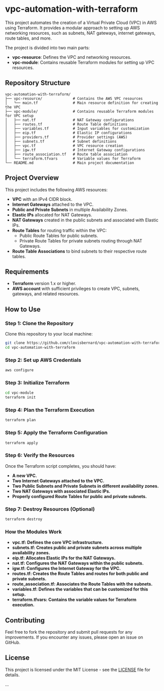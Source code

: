 # vpc-automation-with-terraform

This project automates the creation of a Virtual Private Cloud (VPC) in AWS using Terraform. It provides a modular approach to setting up AWS networking resources, such as subnets, NAT gateways, internet gateways, route tables, and more.

The project is divided into two main parts:
- **vpc-resource**: Defines the VPC and networking resources.
- **vpc-module**: Contains reusable Terraform modules for setting up VPC resources.

## Repository Structure
```plaintext
vpc-automation-with-terraform/
├── vpc-resource/              # Contains the AWS VPC resources
│   └── main.tf                # Main resource definition for creating the VPC
├── vpc-module/                # Contains reusable Terraform modules for VPC setup
│   ├── nat.tf                 # NAT Gateway configurations
│   ├── routes.tf              # Route Table definitions
│   ├── variables.tf           # Input variables for customization
│   ├── eip.tf                 # Elastic IP configurations
│   ├── providers.tf           # Provider settings (AWS)
│   ├── subnets.tf             # Subnet definitions
│   ├── vpc.tf                 # VPC resource creation
│   ├── igw.tf                 # Internet Gateway configurations
│   ├── route_association.tf   # Route table association
│   └── terraform.tfvars       # Variable values for Terraform
└── README.md                  # Main project documentation
```

## Project Overview
This project includes the following AWS resources:
- **VPC** with an IPv4 CIDR block.
- **Internet Gateways** attached to the VPC.
- **Public and Private Subnets** in multiple Availability Zones.
- **Elastic IPs** allocated for NAT Gateways.
- **NAT Gateways** created in the public subnets and associated with Elastic IPs.
- **Route Tables** for routing traffic within the VPC:
  - Public Route Tables for public subnets.
  - Private Route Tables for private subnets routing through NAT Gateways.
- **Route Table Associations** to bind subnets to their respective route tables.

## Requirements
- **Terraform** version 1.x or higher.
- **AWS account** with sufficient privileges to create VPC, subnets, gateways, and related resources.

## How to Use
### Step 1: Clone the Repository
Clone this repository to your local machine:
```bash
git clone https://github.com/clovisbernard/vpc-automation-with-terraform.git
cd vpc-automation-with-terraform
```

### Step 2: Set up AWS Credentials
```bash
aws configure
```
### Step 3: Initialize Terraform
```bash
cd vpc-module
terraform init
```
### Step 4: Plan the Terraform Execution
```bash
terraform plan
```
### Step 5: Apply the Terraform Configuration
```bash
terraform apply
```

### Step 6: Verify the Resources
Once the Terraform script completes, you should have:
- **A new VPC.**
- **Two Internet Gateways attached to the VPC.**
- **Two Public Subnets and Private Subnets in different availability zones.**
- **Two NAT Gateways with associated Elastic IPs.**
- **Properly configured Route Tables for public and private subnets.**

### Step 7: Destroy Resources (Optional)
```bash
terraform destroy
```

### How the Modules Work
- **vpc.tf: Defines the core VPC infrastructure.**
- **subnets.tf: Creates public and private subnets across multiple availability zones.**
- **eip.tf: Allocates Elastic IPs for the NAT Gateways.**
- **nat.tf: Configures the NAT Gateways within the public subnets.**
- **igw.tf: Configures the Internet Gateway for the VPC.**
- **routes.tf: Creates the Route Tables and routes for both public and private subnets.**
- **route_association.tf: Associates the Route Tables with the subnets.**
- **variables.tf: Defines the variables that can be customized for this setup.**
- **terraform.tfvars: Contains the variable values for Terraform execution.**

## Contributing
Feel free to fork the repository and submit pull requests for any improvements. If you encounter any issues, please open an issue on GitHub.

## License
This project is licensed under the MIT License - see the [LICENSE](./LICENSE) file for details.

...